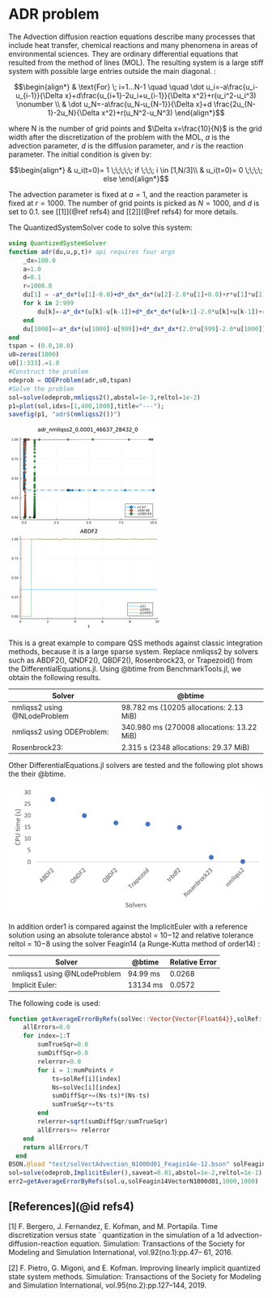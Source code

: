# ADR problem


The Advection diffusion reaction  equations describe many processes that include heat transfer, chemical reactions and many phenomena in areas of environmental sciences. They are ordinary differential equations that resulted from the method of lines (MOL). The resulting system is a large stiff system with possible large entries outside the main diagonal. :
```math
\begin{align*}
& \text{For} \; i=1...N-1  \quad \quad  \dot u_i=-a\frac{u_i-u_{i-1}}{\Delta x}+d\frac{u_{i+1}-2u_i+u_{i-1}}{\Delta x^2}+r(u_i^2-u_i^3) \nonumber \\
& \dot u_N=-a\frac{u_N-u_{N-1}}{\Delta x}+d \frac{2u_{N-1}-2u_N}{\Delta x^2}+r(u_N^2-u_N^3)
\end{align*}
```
where N is the number of grid points and $\Delta x=\frac{10}{N}$ is the grid width after the discretization of the problem with the MOL, $a$ is the advection parameter, $d$ is the diffusion parameter, and $r$ is the reaction parameter. The initial condition is given by:


```math
\begin{align*}
&  u_i(t=0)= 1 \;\;\;\;\; if \;\;\; i \in [1,N/3]\\
& u_i(t=0)= 0 \;\;\;\; else
\end{align*}
```

The advection parameter is fixed at $a=1$, and the reaction parameter is fixed at $r=1000$. The number of grid points is picked as $N=1000$, and $d$ is set to 0.1.
see [[1]](@ref refs4) and [[2]](@ref refs4) for more details.

The QuantizedSystemSolver code to solve this system:
```julia
using QuantizedSystemSolver
function adr(du,u,p,t)# api requires four args
    _dx=100.0
    a=1.0
    d=0.1
    r=1000.0
    du[1] = -a*_dx*(u[1]-0.0)+d*_dx*_dx*(u[2]-2.0*u[1]+0.0)+r*u[1]*u[1]*(1.0-u[1]) 
    for k in 2:999  
        du[k]=-a*_dx*(u[k]-u[k-1])+d*_dx*_dx*(u[k+1]-2.0*u[k]+u[k-1])+r*u[k]*u[k]*(1.0-u[k]) ;
    end 
    du[1000]=-a*_dx*(u[1000]-u[999])+d*_dx*_dx*(2.0*u[999]-2.0*u[1000])+r*u[1000]*u[1000]*(1.0-u[1000]) 
end
tspan = (0.0,10.0)
u0=zeros(1000)
u0[1:333].=1.0
#Construct the problem
odeprob = ODEProblem(adr,u0,tspan)
#Solve the problem
sol=solve(odeprob,nmliqss2(),abstol=1e-3,reltol=1e-2)
p1=plot(sol,idxs=[1,400,1000],title="---");
savefig(p1, "adr$(nmliqss2())") 
```
![plot_adrqss](../assets/img/adr_nmliqss2.png)
![plot_adr](../assets/img/adr_ABDF2.png)


This is a great example to compare QSS methods against classic integration methods, because it is a large sparse system.
Replace nmliqss2 by solvers such as ABDF2(), QNDF2(), QBDF2(), Rosenbrock23, or Trapezoid() from the DifferentialEquations.jl. Using @btime from BenchmarkTools.jl, we obtain the following results.

|Solver   | @btime  |
|---|---|
|nmliqss2 using @NLodeProblem   |  98.782 ms (10205 allocations: 2.13 MiB)  |   
|nmliqss2 using ODEProblem:    |  340.980 ms (270008 allocations: 13.22 MiB)  | 
|Rosenbrock23:    |  2.315 s (2348 allocations: 29.37 MiB)  |   


Other DifferentialEquations.jl solvers are tested and the following plot shows the their @btime.

![plot_adrcompare](../assets/img/adrBenchmarks.png)

In addition order1 is compared against the ImplicitEuler with a reference solution using an absolute
tolerance abstol = 10−12 and relative tolerance reltol = 10−8 using the solver Feagin14 (a Runge-Kutta method of order14) :

|Solver   | @btime  | Relative Error
|---|---|---|
|nmliqss1 using @NLodeProblem   |  94.99 ms  | 0.0268  |
|Implicit Euler:    |   13134 ms |  0.0572 |


The following code is used:
```julia
function getAverageErrorByRefs(solVec::Vector{Vector{Float64}},solRef::Vector{Any},T::Int,numPoints::Int)
    allErrors=0.0
    for index=1:T
        sumTrueSqr=0.0
        sumDiffSqr=0.0
        relerror=0.0
        for i = 1:numPoints #
            ts=solRef[i][index]
            Ns=solVec[i][index]
            sumDiffSqr+=(Ns-ts)*(Ns-ts)
            sumTrueSqr+=ts*ts
        end
        relerror=sqrt(sumDiffSqr/sumTrueSqr)
        allErrors+= relerror
    end
    return allErrors/T
  end
BSON.@load "test/solVectAdvection_N1000d01_Feagin14e-12.bson" solFeagin14VectorN1000d01
sol=solve(odeprob,ImplicitEuler(),saveat=0.01,abstol=1e-2,reltol=1e-1)
err2=getAverageErrorByRefs(sol.u,solFeagin14VectorN1000d01,1000,1000)
```


## [References](@id refs4)

[1] F. Bergero, J. Fernandez, E. Kofman, and M. Portapila. Time discretization versus state ´
quantization in the simulation of a 1d advection-diffusion-reaction equation. Simulation:
Transactions of the Society for Modeling and Simulation International, vol.92(no.1):pp.47–
61, 2016.

[2]  F. Pietro, G. Migoni, and E. Kofman. Improving linearly implicit quantized state system
methods. Simulation: Transactions of the Society for Modeling and Simulation International,
vol.95(no.2):pp.127–144, 2019.